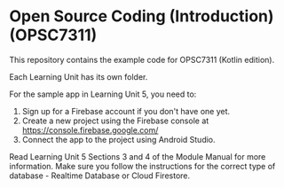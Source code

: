 # Open Source Coding (Introduction) (OPSC7311)
This repository contains the example code for OPSC7311 (Kotlin edition).

Each Learning Unit has its own folder.

For the sample app in Learning Unit 5, you need to:

1. Sign up for a Firebase account if you don't have one yet.
2. Create a new project using the Firebase console at https://console.firebase.google.com/
3. Connect the app to the project using Android Studio.

Read Learning Unit 5 Sections 3 and 4 of the Module Manual for more information. Make sure you follow the instructions for the correct type of database - Realtime Database or Cloud Firestore.
